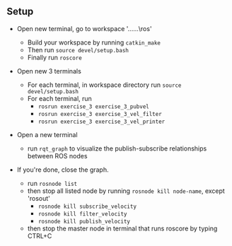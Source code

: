## Setup

- Open new terminal, go to workspace '...\...\ros' 
	- Build your workspace by running ```catkin_make```
	- Then run ```source devel/setup.bash```
	- Finally run ```roscore```


- Open new 3 terminals 
	- For each terminal, in workspace directory run ```source devel/setup.bash```
	- For each terminal, run 
		- ```rosrun exercise_3 exercise_3_pubvel```
		- ```rosrun exercise_3 exercise_3_vel_filter```
		- ```rosrun exercise_3 exercise_3_vel_printer```


- Open a new terminal
	- run ```rqt_graph``` to visualize the publish-subscribe relationships between ROS nodes


- If you're done, close the graph.
	- run ```rosnode list```
	- then stop all listed node by running ```rosnode kill node-name```, except 'rosout'
		- ```rosnode kill subscribe_velocity```
		- ```rosnode kill filter_velocity```
		- ```rosnode kill publish_velocity```
	- then stop the master node in terminal that runs roscore by typing CTRL+C